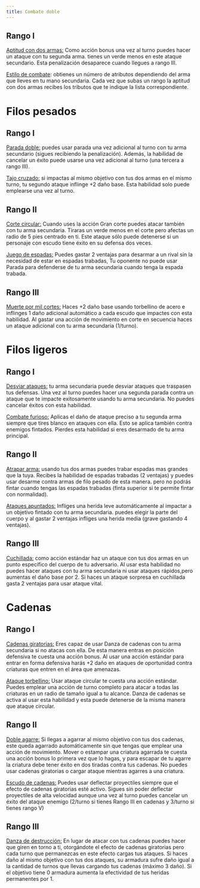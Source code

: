 ```yaml
---
title: Combate doble
---
```


## Rango I

<u>Aptitud con dos armas:</u> Como acción bonus una vez al turno puedes hacer un ataque con tu segunda arma. tienes un verde menos en este ataque secundario. Esta penalización desaparece cuando llegues a rango III.

<u>Estilo de combate</u>: obtienes un número de atributos dependiendo del arma que lleves en tu mano secundaria. Cada vez que subas un rango la aptitud con dos armas recibes los tributos que te indique la lista correspondiente.

# Filos pesados

## Rango I

<u>Parada doble:</u> puedes usar parada una vez adicional al turno con tu arma secundario (sigues recibiendo la penalización). Además, la habilidad de cancelar un éxito puede usarse una vez adicional al turno (una tercera a rango III).

<u>Tajo cruzado:</u> si impactas al mismo objetivo con tus dos armas en el mismo turno, tu segundo ataque inflinge +2 daño base. Esta habilidad solo puede emplearse una vez al turno.

## Rango II

<u>Corte circular:</u> Cuando uses la acción Gran corte puedes atacar también con tu arma secundaria. Tiraras un verde menos en el corte pero afectas un radio de 5 pies centrado en ti. Este ataque sólo puede detenerse si un personaje con escudo tiene éxito en su defensa dos veces.

<u>Juego de espadas:</u> Puedes gastar 2 ventajas para desarmar a un rival sin la necesidad de estar en espadas trabadas, Tu oponente no puede usar Parada para defenderse de tu arma secundaria cuando tenga la espada trabada.

## Rango III

<u>Muerte por mil cortes:</u> Haces +2 daño base usando torbellino de acero e inflinges 1 daño adicional automático a cada escudo que impactes con esta habilidad. Al gastar una acción de movimiento en corte en secuencia haces un ataque adicional con tu arma secundaria (1/turno).

# Filos ligeros

## Rango I

<u>Desviar ataques:</u> tu arma secundaria puede desviar ataques que traspasen tus defensas. Una vez al turno puedes hacer una segunda parada contra un ataque que te impacte exitosamente usando tu arma secundaria. No puedes cancelar éxitos con esta habilidad.

<u>Combate furioso:</u> Aplicas el daño de ataque preciso a tu segunda arma siempre que tires blanco en ataques con ella. Esto se aplica también contra enemigos fintados. Pierdes esta habilidad si eres desarmado de tu arma principal.

## Rango II

<u>Atrapar arma:</u> usando tus dos armas puedes trabar espadas mas grandes que la tuya. Recibes la habilidad de espadas trabadas (2 ventajas) y puedes usar desarme contra armas de filo pesado de esta manera. pero no podrás fintar cuando tengas las espadas trabadas (finta superior si te permite fintar con normalidad).

<u>Ataques apuntados:</u> Infliges una herida leve automáticamente al impactar a un objetivo fintado con tu arma secundaria. puedes elegir la parte del cuerpo y al gastar 2 ventajas infliges una herida media (grave gastando 4 ventajas).

## Rango III

<u>Cuchillada:</u> como acción estándar haz un ataque con tus dos armas en un punto específico del cuerpo de tu adversario. Al usar esta habilidad no puedes hacer ataques con tu arma secundaria ni usar ataques rápidos,pero aumentas el daño base por 2. Si haces un ataque sorpresa en cuchillada gasta 2 ventajas para usar ataque vital.

# Cadenas

## Rango I

<u>Cadenas giratorias:</u> Eres capaz de usar Danza de cadenas con tu arma secundaria si no atacas con ella. De esta manera entras en posición defensiva te cuesta una acción bonus. Al usar una acción estándar para entrar en forma defensiva harás +2 daño en ataques de oportunidad contra criaturas que entren en el área que amenazas.

<u>Ataque torbellino:</u> Usar ataque circular te cuesta una acción estándar. Puedes emplear una acción de turno completo para atacar a todas las criaturas en un radio de tamaño igual a tu alcance. Danza de cadenas se activa al usar esta habilidad y esta puede detenerse de la misma manera que ataque circular.

## Rango II

<u>Doble agarre:</u> Si llegas a agarrar al mismo objetivo con tus dos cadenas, este queda agarrado automáticamente sin que tengas que emplear una acción de movimiento. Mover o estampar una criatura agarrada te cuesta una acción bonus lo primera vez que lo hagas, y para escapar de tu agarre la criatura debe tener éxito en dos tiradas contra tus cadenas. No puedes usar cadenas giratorias o cargar ataque mientras agarres a una criatura.

<u>Escudo de cadenas:</u> Puedes usar deflectar proyectiles siempre que el efecto de cadenas giratorias esté activo. Sigues sin poder deflectar proyectiles de alta velocidad aunque una vez al turno puedes cancelar un éxito del ataque enemigo (2/turno si tienes Rango III en cadenas y 3/turno si tienes rango V)

## Rango III

<u>Danza de destrucción:</u> En lugar de atacar con tus cadenas puedes hacer que giren en torno a ti, otorgándote el efecto de cadenas giratorias pero cada turno que permanezcas en este efecto cargas tus ataques. Si haces daño al mismo objetivo con tus dos ataques, su armadura sufre daño igual a la cantidad de turnos que llevas cargando tus cadenas (máximo 3 daño). Si el objetivo tiene 0 armadura aumenta la efectividad de tus heridas permanentes por 1.